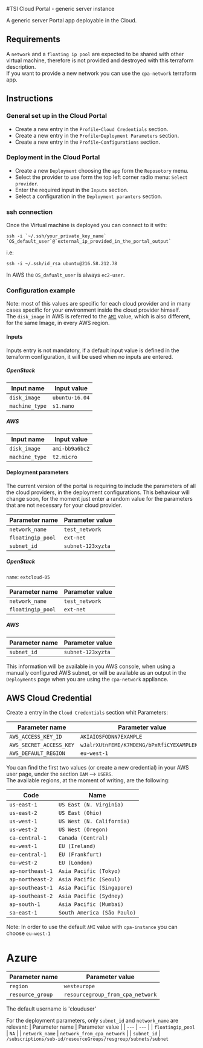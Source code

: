 #TSI Cloud Portal - generic server instance

A generic server Portal app deployable in the Cloud.  


## Requirements

A `network` and a `floating ip pool` are expected to be shared with other virtual machine, therefore is not provided and destroyed with this terraform description.  
If you want to provide a new network you can use the `cpa-network` terraform app.  


## Instructions

### General set up in the Cloud Portal

- Create a new entry in the `Profile`-`Cloud Credentials` section.  
- Create a new entry in the `Profile`-`Deployment Parameters` section.  
- Create a new entry in the `Profile`-`Configurations` section.


### Deployment in the Cloud Portal

- Create a new `Deployment` choosing the `app` form the `Reposotory` menu.  
- Select the provider to use form the top left corner radio menu: `Select provider`.  
- Enter the required input in the `Inputs` section.  
- Select a configuration in the `Deployment paramters` section.  


###  ssh connection

Once the Virtual machine is deployed you can connect to it with:

```
ssh -i `~/.ssh/your_private_key_name` `OS_default_user`@`external_ip_provided_in_the_portal_output`
```

i.e:

```
ssh -i ~/.ssh/id_rsa ubuntu@216.58.212.78
```

In AWS the `OS_dafualt_user` is always `ec2-user`.


### Configuration example

Note: most of this values are specific for each cloud provider and in many cases specific for your environment inside the cloud provider himself.  
The `disk_image` in AWS is referred to the [`AMI`](http://docs.aws.amazon.com/AWSEC2/latest/UserGuide/AMIs.html) value, which is also different, for the same Image, in every AWS region.

#### Inputs

Inputs entry is not mandatory, if a default input value is defined in the terraform configuration, it will be used when no inputs are entered.

##### OpenStack

| Input name            | Input value |
| ---                   | --- |
| `disk_image`          | `ubuntu-16.04` |
| `machine_type`        | `s1.nano` |

##### AWS

| Input name            | Input value |
| ---                   | --- |
| `disk_image`          | `ami-bb9a6bc2` |
| `machine_type`        | `t2.micro` |

#### Deployment parameters

The current version of the portal is requiring to include the parameters of all the cloud providers, in the deployment configurations. This behaviour will change soon, for the moment just enter a random value for the parameters that are not necessary for your cloud provider.

| Parameter name        | Parameter value |
| ---                   | --- |
| `network_name`        | `test_network` |
| `floatingip_pool`     | `ext-net` |
| `subnet_id`           | `subnet-123xyzta` |


##### OpenStack
`name`: `extcloud-05`

| Parameter name        | Parameter value |
| ---                   | --- |
| `network_name`        | `test_network` |
| `floatingip_pool`     | `ext-net` |

##### AWS
| Parameter name        | Parameter value |
| ---                   | --- |
| `subnet_id`           | `subnet-123xyzta` |

This information will be available in you AWS console, when using a manually configured AWS subnet, or will be available as an output in the `Deployments` page when you are using the `cpa-network` appliance.

## AWS Cloud Credential

Create a entry in the `Cloud Credentials` section whit Parameters:

| Parameter name        | Parameter value |
| ---                   | --- |
`AWS_ACCESS_KEY_ID`       | `AKIAIOSFODNN7EXAMPLE`
`AWS_SECRET_ACCESS_KEY`   | `wJalrXUtnFEMI/K7MDENG/bPxRfiCYEXAMPLEKEY`
`AWS_DEFAULT_REGION`      | `eu-west-1`

You can find the first two values (or create a new credential) in your AWS user page, under the section `IAM` --> `USERS`.  
The available regions, at the moment of writing, are the following:

Code            | Name
|---            |---|
`us-east-1`       |`US East (N. Virginia)`
`us-east-2`       |`US East (Ohio)`
`us-west-1`       |`US West (N. California)`
`us-west-2`       |`US West (Oregon)`
`ca-central-1`    |`Canada (Central)`
`eu-west-1`       |`EU (Ireland)`
`eu-central-1`    |`EU (Frankfurt)`
`eu-west-2`       |`EU (London)`
`ap-northeast-1`  |`Asia Pacific (Tokyo)`
`ap-northeast-2`  |`Asia Pacific (Seoul)`
`ap-southeast-1`  |`Asia Pacific (Singapore)`
`ap-southeast-2`  |`Asia Pacific (Sydney)`
`ap-south-1`      |`Asia Pacific (Mumbai)`
`sa-east-1`       |`South America (São Paulo)`

Note: In order to use the default `AMI` value with `cpa-instance` you can choose `eu-west-1`

# Azure

| Parameter name        | Parameter value |
| ---                   | --- |
| `region`        	| `westeurope` |
| `resource_group`     	| `resourcegroup_from_cpa_network` |

The default username is 'clouduser'

For the deployment parameters, only `subnet_id` and `network_name` are relevant:
| Parameter name        | Parameter value |
| ---                   | --- |
| `floatingip_pool`   	| `NA` |
| `network_name`     	| `network_from_cpa_network` |
| `subnet_id`		| `/subscriptions/sub-id/resourceGroups/resgroup/subnets/subnet`
